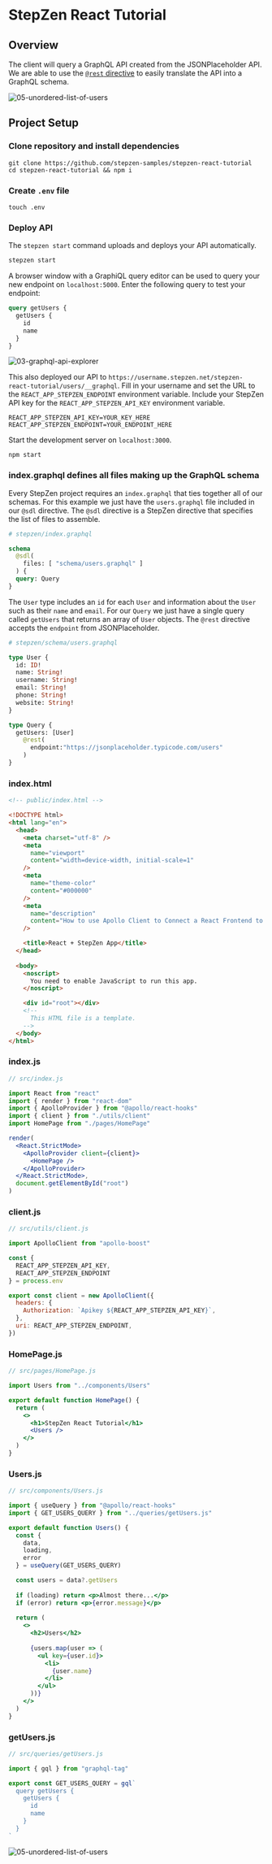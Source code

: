 # StepZen React Tutorial

## Overview

The client will query a GraphQL API created from the JSONPlaceholder API. We are able to use the [`@rest` directive](https://stepzen.com/blog/how-to-connect-any-rest-backend) to easily translate the API into a GraphQL schema.

![05-unordered-list-of-users](https://dev-to-uploads.s3.amazonaws.com/uploads/articles/6667k39b37vmhz2xokwc.png)

## Project Setup

### Clone repository and install dependencies

```
git clone https://github.com/stepzen-samples/stepzen-react-tutorial
cd stepzen-react-tutorial && npm i
```

### Create `.env` file

```
touch .env
```

### Deploy API

The `stepzen start` command uploads and deploys your API automatically.

```bash
stepzen start
```

A browser window with a GraphiQL query editor can be used to query your new endpoint on `localhost:5000`. Enter the following query to test your endpoint:

```graphql
query getUsers {
  getUsers {
    id
    name
  }
}
```

![03-graphql-api-explorer](https://dev-to-uploads.s3.amazonaws.com/uploads/articles/mr9wywu4doovb3h8j162.png)

This also deployed our API to `https://username.stepzen.net/stepzen-react-tutorial/users/__graphql`. Fill in your username and set the URL to the `REACT_APP_STEPZEN_ENDPOINT` environment variable. Include your StepZen API key for the `REACT_APP_STEPZEN_API_KEY` environment variable.

```
REACT_APP_STEPZEN_API_KEY=YOUR_KEY_HERE
REACT_APP_STEPZEN_ENDPOINT=YOUR_ENDPOINT_HERE
```

Start the development server on `localhost:3000`.

```
npm start
```

### index.graphql defines all files making up the GraphQL schema

Every StepZen project requires an `index.graphql` that ties together all of our schemas. For this example we just have the `users.graphql` file included in our `@sdl` directive. The `@sdl` directive is a StepZen directive that specifies the list of files to assemble.

```graphql
# stepzen/index.graphql

schema
  @sdl(
    files: [ "schema/users.graphql" ]
  ) {
  query: Query
}
```

The `User` type includes an `id` for each `User` and information about the `User` such as their `name` and `email`. For our `Query` we just have a single query called `getUsers` that returns an array of `User` objects. The `@rest` directive accepts the `endpoint` from JSONPlaceholder.

```graphql
# stepzen/schema/users.graphql

type User {
  id: ID!
  name: String!
  username: String!
  email: String!
  phone: String!
  website: String!
}

type Query {
  getUsers: [User]
    @rest(
      endpoint:"https://jsonplaceholder.typicode.com/users"
    )
}
```

### index.html

```html
<!-- public/index.html -->

<!DOCTYPE html>
<html lang="en">
  <head>
    <meta charset="utf-8" />
    <meta
      name="viewport"
      content="width=device-width, initial-scale=1"
    />
    <meta
      name="theme-color"
      content="#000000"
    />
    <meta
      name="description"
      content="How to use Apollo Client to Connect a React Frontend to a GraphQL API"
    />

    <title>React + StepZen App</title>
  </head>
  
  <body>
    <noscript>
      You need to enable JavaScript to run this app.
    </noscript>

    <div id="root"></div>
    <!--
      This HTML file is a template.
    -->
  </body>
</html>
```

### index.js

```jsx
// src/index.js

import React from "react"
import { render } from "react-dom"
import { ApolloProvider } from "@apollo/react-hooks"
import { client } from "./utils/client"
import HomePage from "./pages/HomePage"

render(
  <React.StrictMode>
    <ApolloProvider client={client}>
      <HomePage />
    </ApolloProvider>
  </React.StrictMode>,
  document.getElementById("root")
)
```

### client.js

```jsx
// src/utils/client.js

import ApolloClient from "apollo-boost"

const {
  REACT_APP_STEPZEN_API_KEY,
  REACT_APP_STEPZEN_ENDPOINT
} = process.env

export const client = new ApolloClient({
  headers: {
    Authorization: `Apikey ${REACT_APP_STEPZEN_API_KEY}`,
  },
  uri: REACT_APP_STEPZEN_ENDPOINT,
})
```


### HomePage.js

```jsx
// src/pages/HomePage.js

import Users from "../components/Users"

export default function HomePage() {
  return (
    <>
      <h1>StepZen React Tutorial</h1>
      <Users />
    </>
  )
}
```

### Users.js

```jsx
// src/components/Users.js

import { useQuery } from "@apollo/react-hooks"
import { GET_USERS_QUERY } from "../queries/getUsers.js"

export default function Users() {
  const {
    data,
    loading,
    error
  } = useQuery(GET_USERS_QUERY)

  const users = data?.getUsers
  
  if (loading) return <p>Almost there...</p>
  if (error) return <p>{error.message}</p>
  
  return (
    <>
      <h2>Users</h2>
      
      {users.map(user => (
        <ul key={user.id}>
          <li>
            {user.name}
          </li>
        </ul>
      ))}
    </>
  )
}
```

### getUsers.js

```jsx
// src/queries/getUsers.js

import { gql } from "graphql-tag"

export const GET_USERS_QUERY = gql`
  query getUsers {
    getUsers {
      id
      name
    }
  }
`
```

![05-unordered-list-of-users](https://dev-to-uploads.s3.amazonaws.com/uploads/articles/6667k39b37vmhz2xokwc.png)
